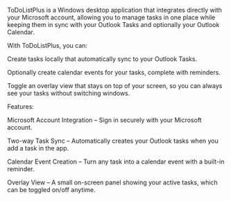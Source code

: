 ToDoListPlus is a Windows desktop application that integrates directly with your Microsoft account, allowing you to manage tasks in one place while keeping them in sync with your Outlook Tasks and optionally your Outlook Calendar.

With ToDoListPlus, you can:

Create tasks locally that automatically sync to your Outlook Tasks.

Optionally create calendar events for your tasks, complete with reminders.

Toggle an overlay view that stays on top of your screen, so you can always see your tasks without switching windows.

Features:

Microsoft Account Integration – Sign in securely with your Microsoft account.

Two-way Task Sync – Automatically creates your Outlook tasks when you add a task in the app.

Calendar Event Creation – Turn any task into a calendar event with a built-in reminder.

Overlay View – A small on-screen panel showing your active tasks, which can be toggled on/off anytime.
